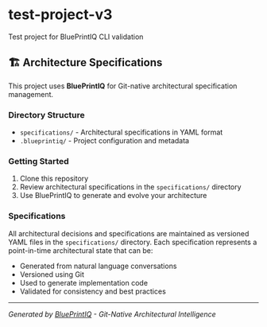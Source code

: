 # test-project-v3

Test project for BluePrintIQ CLI validation

## 🏗️ Architecture Specifications

This project uses **BluePrintIQ** for Git-native architectural specification management.

### Directory Structure

- `specifications/` - Architectural specifications in YAML format
- `.blueprintiq/` - Project configuration and metadata

### Getting Started

1. Clone this repository
2. Review architectural specifications in the `specifications/` directory
3. Use BluePrintIQ to generate and evolve your architecture

### Specifications

All architectural decisions and specifications are maintained as versioned YAML files in the `specifications/` directory. Each specification represents a point-in-time architectural state that can be:

- Generated from natural language conversations
- Versioned using Git
- Used to generate implementation code
- Validated for consistency and best practices

---

*Generated by [BluePrintIQ](https://blueprintiq.dev) - Git-Native Architectural Intelligence*
